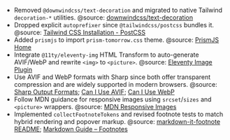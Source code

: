 - Removed `@downwindcss/text-decoration` and migrated to native Tailwind `decoration-*` utilities. @source: [downwindcss/text-decoration](https://github.com/downwindcss/text-decoration)
- Dropped explicit `autoprefixer` since `@tailwindcss/postcss` bundles it. @source: [Tailwind CSS Installation - PostCSS](https://tailwindcss.com/docs/installation#postcss)
- Added `prismjs` to import `prism-tomorrow.css` theme. @source: [PrismJS Home](https://prismjs.com/)
- Integrate `@11ty/eleventy-img` HTML Transform to auto-generate AVIF/WebP and rewrite `<img>` to `<picture>`. @source: [Eleventy Image Plugin](https://www.11ty.dev/docs/plugins/image/)
- Use AVIF and WebP formats with Sharp since both offer transparent compression and are widely supported in modern browsers. @source: [Sharp Output Formats](https://sharp.pixelplumbing.com/api-output); [Can I Use AVIF](https://raw.githubusercontent.com/Fyrd/caniuse/main/features-json/avif.json); [Can I Use WebP](https://raw.githubusercontent.com/Fyrd/caniuse/main/features-json/webp.json)
- Follow MDN guidance for responsive images using `srcset`/`sizes` and `<picture>` wrappers. @source: [MDN Responsive Images](https://developer.mozilla.org/en-US/docs/Learn/HTML/Multimedia_and_embedding/Responsive_images)
- Implemented `collectFootnoteTokens` and revised footnote tests to match hybrid rendering and popover markup. @source: [markdown-it-footnote README](https://raw.githubusercontent.com/markdown-it/markdown-it-footnote/master/README.md); [Markdown Guide – Footnotes](https://www.markdownguide.org/extended-syntax/#footnotes)
